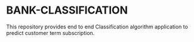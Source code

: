 # BANK-CLASSIFICATION
This repository provides end to end Classification algorithm application to predict customer term subscription.
